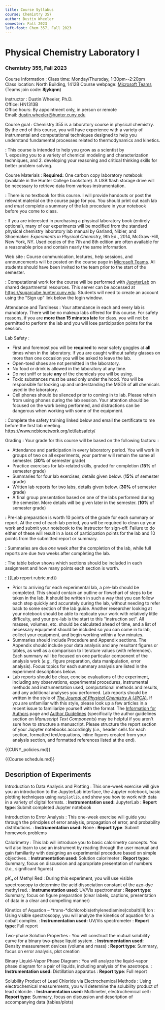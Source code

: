 ```yaml
---
title: Course Syllabus
course: Chemistry 357
author: Dustin Wheeler
semester: Fall 2023
left-foot: Chem 357, Fall 2023
---
```


# Physical Chemistry Laboratory I

### Chemistry 355, Fall 2023

Course Information
: 
Class time:  Monday/Thursday, 1:30pm--2:20pm  
Class location: North Building, 1412B
Course webpage: [Microsoft Teams][teams-link] (Teams join code: **8jykqnn**)  

Instructor
: 
Dustin Wheeler, Ph.D.  
Office: HN1313B  
Office hours: By appointment only, in person or remote  
Email: <dustin.wheeler@hunter.cuny.edu>


Course goal
: Chemistry 355 is a laboratory course in physical chemistry. By the end of this course, you will have experience with a variety of instrumental and computational techniques designed to help you understand fundamental processes related to thermodynamics and kinetics.

: This course is intended to help you grow as a scientist by  
	1. exposing you to a variety of chemical modeling and characterization techniques, and 
	2. developing your reasoning and critical thinking skills for better problem solving.

Course Materials
: **Required:** One carbon copy laboratory notebook (available in the Hunter College bookstore). A USB flash storage drive will be necessary to retrieve data from various instrumentation.

: There is no textbook for this course. I will provide handouts or post the relevant material on the course page for you. You should print out each lab and _must_ complete a summary of the lab procedure in your notebook before you come to class.

: If you are interested in purchasing a physical laboratory book (entirely optional), many of our experiments will be modified from the standard physical chemistry laboratory lab manual by Garland, Nibler, and Shoemaker: _Experiments in Physical Chemistry,_ 9th Ed., 2014, McGraw-Hill, New York, NY. Used copies of the 7th and 8th edition are often available for a reasonable price and contain nearly the same information.

Web site
: Course communication, lectures, help sessions, and announcements will be posted on the course page in [Microsoft Teams][ms-teams]. All students should have been invited to the team prior to the start of the semester. 

: Computational work for the course will be performed with [JupyterLab][JupyterLab] on shared departmental resources. This server can be accessed at <https://sugarcube.hunter.cuny.edu>. Students will need to create an account using the "Sign up" link below the login window. <!--Instructions on how to access the course website on Blackboard can be found on the [Hunter College BlackBoard Announcement page][bb-announce]. In addition to instructions for individual labs, announcements and additional resources will occasionally be posted on Blackboard. -->

<!-- BREAK -->

Attendance and Tardiness
: Your attendance in each and every lab is mandatory. There will be no makeup labs offered for this course. For safety reasons, if you are **more than 15 minutes late** for class, you will not be permitted to perform the lab and you will lose participation points for the session.

Lab Safety
: 
- First and foremost you will be **required** to wear safety goggles at **all** times when in the laboratory. If you are caught without safety glasses on more than one occasion you will be asked to leave the lab.
- Open-toed shoes are not permitted in the laboratory. 
- No food or drink is allowed in the laboratory at any time. 
- Do not sniff or taste **any** of the chemicals you will be using. 
- Toxic substances must be used only under the hood. You will be responsible for looking up and understanding the MSDS of **all** chemicals used in the laboratory. 
- Cell phones should be silenced prior to coming in to lab. Please refrain from using phones during the lab session. Your attention should be focused on the work being performed, and distractions can be dangerous when working with some of the equipment.

: 
Complete the safety training linked below and email the certificate to me before the first lab meeting.  
<https://www.ncbionetwork.org/iet/labsafety/>

Grading
: Your grade for this course will be based on the following factors:
: 
- Attendance and participation in every laboratory period. You will work in groups of two on all experiments, your partner will remain the same all semester. (**30%** of semester grade) 
- Practice exercises for lab-related skills, graded for completion (**15%** of semester grade)
- Summaries for four lab exercises, details given below. (**15%** of semester grade) 
- Written lab reports for two labs, details given below. (**30%** of semester grade) 
- A final group presentation based on one of the labs performed during the semester. More details will be given later in the semester. (**10%** of semester grade)

: Pre-lab preparation is worth 10 points of the grade for each summary or report. At the end of each lab period, you will be required to clean up your work and submit your notebook to the instructor for sign-off. Failure to do either of these will result in a loss of participation points for the lab and 10 points from the submitted report or summary. 

: Summaries are due *one* week after the completion of the lab, while full reports are due *two* weeks after completing the lab. 

: The table below shows which sections should be included in each assignment and how many points each section is worth.

<!--BREAK-->
:
{{Lab report rubric.md}}
- Prior to arriving for each experimental lab, a pre-lab should be completed. This should contain an outline or flowchart of steps to be taken in the lab. It should be written in such a way that you can follow each step quickly and accurately during the lab, without needing to refer back to some section of the lab guide. Another researcher looking at your notebook should be able to replicate your work with relatively little difficulty, and your pre-lab is the start to this "instruction set". All masses, volumes, etc. should be calculated ahead of time, and a list of necessary equipment should be included so you can come in to lab, collect your equipment, and begin working within a few minutes. 
- Summaries should include Procedure and Appendix sections. The Appendix should include your data analysis and any resultant figures or tables, as well as a comparison to literature values (with references). Each summary will be focused on one particular component of the analysis work (_e.g.,_ figure preparation, data manipulation, error analysis). Focus topics for each summary analysis are listed in the experiment descriptions below. 
- Lab reports should be clear, concise evaluations of the experiment, including any observations, experimental procedures, instrumental methods and instrumentation used, computational methods and results, and any additional analyses you performed. Lab reports should be written in the style of [_The Journal of Physical Chemistry A_ (JPCA)][jpca-home]. If you are unfamiliar with this style, please look up a few articles in a recent issue to familiarize yourself with the format. The [Information for Authors][jpca-auth-info] page and [Author Guidelines][jpca-auth-guide] (specifically the author guidelines section on _Manuscript Text Components_) may be helpful if you aren't sure how to structure a manuscript. Please structure the report section of your Jupyter notebooks accordingly (*i.e.,* header cells for each section, formatted text/equations, inline figures created from your analysis section, and formatted references listed at the end). 

<!--BREAK-->

{{CUNY_policies.md}}

<!--BREAK-->

{{Course schedule.md}}

<!--BREAK-->

## Description of Experiments

Introduction to Data Analysis and Plotting
: This one-week exercise will give you an introduction to the JupyterLab interface, the Jupyter notebook, basic plotting techniques using `matplotlib`, and show you how to work with data in a variety of digital formats.
: **Instrumentation used:** JupyterLab
: **Report type**: Submit completed Jupyter notebook

Introduction to Error Analysis
: This one-week exercise will guide you through the principles of error analysis, propagation of error, and probability distributions.
: **Instrumentation used:** None
: **Report type**: Submit homework problems

Calorimetry
: This lab will introduce you to basic calorimetry concepts. You will also learn to use an instrument by reading through the user manual and gain familiarity with designing an experimental procedure based on simple objectives. 
: **Instrumentation used:** Solution calorimeter
: **Report type**: Summary, focus on discussion and appropriate presentation of numbers (_i.e.,_ significant figures)

p*K<sub>a</sub>* of Methyl Red
: During this experiment, you will use visible spectroscopy to determine the acid dissociation constant of the azo-dye methyl red. 
: **Instrumentation used:** UV/Vis spectrometer
: **Report type**: Summary, focus on figure preparation (clear labels, captions, presentation of data in a clear and compelling manner)

Kinetics of Aquation – *trans-*dichlorobis(ethylenediamine)cobalt(III) Ion
: Using visible spectroscopy, you will analyze the kinetics of aquation for a cobalt complex. 
: **Instrumentation used:** UV/Vis spectrometer
: **Report type**: Full report

Two-phase Solution Properties
: You will construct the mutual solubility curve for a binary two-phase liquid system.
: **Instrumentation used:** Density measurement devices (volume and mass)
: **Report type**: Summary, focus on error analysis, plot creation

<!--BREAK-->

Binary Liquid–Vapor Phase Diagram
: You will analyze the liquid–vapor phase diagram for a pair of liquids, including analysis of the azeotrope.
: **Instrumentation used:** Distillation apparatus
: **Report type**: Full report

Solubility Product of Lead Chloride via Electrochemical Methods
: Using electrochemical measurements, you will determine the solubility product of lead chloride.
: **Instrumentation used:** Multimeter, electrochemical cell
: **Report type**: Summary, focus on discussion and description of accompanying data (tables/plots)

[teams-link]: https://teams.microsoft.com/l/team/19%3amQ5_Coh3hnZF1xZMvZsrrJiE2M8g3R-I7mOxVO01ZXQ1%40thread.tacv2/conversations?groupId=288e863d-f89d-40f8-aef7-14fc6134321f&tenantId=6f60f0b3-5f06-4e09-9715-989dba8cc7d8
[ms-teams]: https://teams.microsoft.com
[JupyterLab]: https://jupyterlab.readthedocs.io/en/stable/
[bb-announce]: http://bb.hunter.cuny.edu
[jpca-home]: https://pubs.acs.org/journal/jpcafh
[jpca-auth-info]: https://pubs.acs.org/page/jpcafh/submission/authors.html
[jpca-auth-guide]: https://publish.acs.org/publish/author_guidelines?coden=jpcafh
[cuny-harassment]: https://www.cuny.edu/wp-content/uploads/sites/4/page-assets/about/administration/offices/ovsa/policies/Sexual-misconduct-8.30.18-PSM-2018-005.pdf
